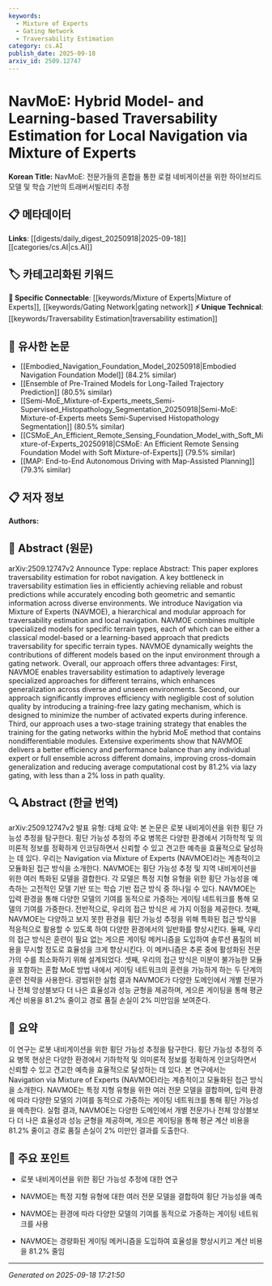 ```yaml
---
keywords:
  - Mixture of Experts
  - Gating Network
  - Traversability Estimation
category: cs.AI
publish_date: 2025-09-18
arxiv_id: 2509.12747
---
```


<!-- KEYWORD_LINKING_METADATA:
{
  "processed_timestamp": "2025-09-22 22:18:25.633574",
  "vocabulary_version": "1.0",
  "selected_keywords": [
    "Mixture of Experts",
    "Gating Network",
    "Traversability Estimation"
  ],
  "rejected_keywords": [
    "Local Navigation"
  ],
  "similarity_scores": {
    "Mixture of Experts": 0.82,
    "Gating Network": 0.8,
    "Traversability Estimation": 0.78
  },
  "extraction_method": "AI_prompt_based",
  "budget_applied": true
}
-->


# NavMoE: Hybrid Model- and Learning-based Traversability Estimation for Local Navigation via Mixture of Experts

**Korean Title:** NavMoE: 전문가들의 혼합을 통한 로컬 네비게이션을 위한 하이브리드 모델 및 학습 기반의 트래버서빌리티 추정

## 📋 메타데이터

**Links**: [[digests/daily_digest_20250918|2025-09-18]]   [[categories/cs.AI|cs.AI]]

## 🏷️ 카테고리화된 키워드
**🔗 Specific Connectable**: [[keywords/Mixture of Experts|Mixture of Experts]], [[keywords/Gating Network|gating network]]
**⚡ Unique Technical**: [[keywords/Traversability Estimation|traversability estimation]]

## 🔗 유사한 논문
- [[Embodied_Navigation_Foundation_Model_20250918|Embodied Navigation Foundation Model]] (84.2% similar)
- [[Ensemble of Pre-Trained Models for Long-Tailed Trajectory Prediction]] (80.5% similar)
- [[Semi-MoE_Mixture-of-Experts_meets_Semi-Supervised_Histopathology_Segmentation_20250918|Semi-MoE: Mixture-of-Experts meets Semi-Supervised Histopathology Segmentation]] (80.5% similar)
- [[CSMoE_An_Efficient_Remote_Sensing_Foundation_Model_with_Soft_Mixture-of-Experts_20250918|CSMoE: An Efficient Remote Sensing Foundation Model with Soft Mixture-of-Experts]] (79.5% similar)
- [[MAP: End-to-End Autonomous Driving with Map-Assisted Planning]] (79.3% similar)

## 📋 저자 정보

**Authors:** 

## 📄 Abstract (원문)

arXiv:2509.12747v2 Announce Type: replace 
Abstract: This paper explores traversability estimation for robot navigation. A key bottleneck in traversability estimation lies in efficiently achieving reliable and robust predictions while accurately encoding both geometric and semantic information across diverse environments. We introduce Navigation via Mixture of Experts (NAVMOE), a hierarchical and modular approach for traversability estimation and local navigation. NAVMOE combines multiple specialized models for specific terrain types, each of which can be either a classical model-based or a learning-based approach that predicts traversability for specific terrain types. NAVMOE dynamically weights the contributions of different models based on the input environment through a gating network. Overall, our approach offers three advantages: First, NAVMOE enables traversability estimation to adaptively leverage specialized approaches for different terrains, which enhances generalization across diverse and unseen environments. Second, our approach significantly improves efficiency with negligible cost of solution quality by introducing a training-free lazy gating mechanism, which is designed to minimize the number of activated experts during inference. Third, our approach uses a two-stage training strategy that enables the training for the gating networks within the hybrid MoE method that contains nondifferentiable modules. Extensive experiments show that NAVMOE delivers a better efficiency and performance balance than any individual expert or full ensemble across different domains, improving cross-domain generalization and reducing average computational cost by 81.2% via lazy gating, with less than a 2% loss in path quality.

## 🔍 Abstract (한글 번역)

arXiv:2509.12747v2 발표 유형: 대체
요약: 본 논문은 로봇 내비게이션을 위한 횡단 가능성 추정을 탐구한다. 횡단 가능성 추정의 주요 병목은 다양한 환경에서 기하학적 및 의미론적 정보를 정확하게 인코딩하면서 신뢰할 수 있고 견고한 예측을 효율적으로 달성하는 데 있다. 우리는 Navigation via Mixture of Experts (NAVMOE)라는 계층적이고 모듈화된 접근 방식을 소개한다. NAVMOE는 횡단 가능성 추정 및 지역 내비게이션을 위한 여러 특화된 모델을 결합한다. 각 모델은 특정 지형 유형을 위한 횡단 가능성을 예측하는 고전적인 모델 기반 또는 학습 기반 접근 방식 중 하나일 수 있다. NAVMOE는 입력 환경을 통해 다양한 모델의 기여를 동적으로 가중하는 게이팅 네트워크를 통해 모델의 기여를 가중한다. 전반적으로, 우리의 접근 방식은 세 가지 이점을 제공한다. 첫째, NAVMOE는 다양하고 보지 못한 환경을 횡단 가능성 추정을 위해 특화된 접근 방식을 적응적으로 활용할 수 있도록 하여 다양한 환경에서의 일반화를 향상시킨다. 둘째, 우리의 접근 방식은 훈련이 필요 없는 게으른 게이팅 메커니즘을 도입하여 솔루션 품질의 비용을 무시할 정도로 효율성을 크게 향상시킨다. 이 메커니즘은 추론 중에 활성화된 전문가의 수를 최소화하기 위해 설계되었다. 셋째, 우리의 접근 방식은 미분이 불가능한 모듈을 포함하는 혼합 MoE 방법 내에서 게이팅 네트워크의 훈련을 가능하게 하는 두 단계의 훈련 전략을 사용한다. 광범위한 실험 결과 NAVMOE가 다양한 도메인에서 개별 전문가나 전체 앙상블보다 더 나은 효율성과 성능 균형을 제공하며, 게으른 게이팅을 통해 평균 계산 비용을 81.2% 줄이고 경로 품질 손실이 2% 미만임을 보여준다.

## 📝 요약

이 연구는 로봇 내비게이션을 위한 횡단 가능성 추정을 탐구한다. 횡단 가능성 추정의 주요 병목 현상은 다양한 환경에서 기하학적 및 의미론적 정보를 정확하게 인코딩하면서 신뢰할 수 있고 견고한 예측을 효율적으로 달성하는 데 있다. 본 연구에서는 Navigation via Mixture of Experts (NAVMOE)라는 계층적이고 모듈화된 접근 방식을 소개한다. NAVMOE는 특정 지형 유형을 위한 여러 전문 모델을 결합하며, 입력 환경에 따라 다양한 모델의 기여를 동적으로 가중하는 게이팅 네트워크를 통해 횡단 가능성을 예측한다. 실험 결과, NAVMOE는 다양한 도메인에서 개별 전문가나 전체 앙상블보다 더 나은 효율성과 성능 균형을 제공하며, 게으른 게이팅을 통해 평균 계산 비용을 81.2% 줄이고 경로 품질 손실이 2% 미만인 결과를 도출한다.

## 🎯 주요 포인트

- 로봇 내비게이션을 위한 횡단 가능성 추정에 대한 연구

- NAVMOE는 특정 지형 유형에 대한 여러 전문 모델을 결합하여 횡단 가능성을 예측

- NAVMOE는 환경에 따라 다양한 모델의 기여를 동적으로 가중하는 게이팅 네트워크를 사용

- NAVMOE는 경량화된 게이팅 메커니즘을 도입하여 효율성을 향상시키고 계산 비용을 81.2% 줄임

---

*Generated on 2025-09-18 17:21:50*